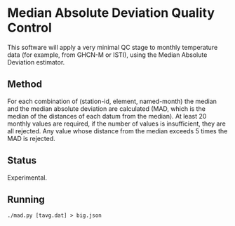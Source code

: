 Median Absolute Deviation Quality Control
=========================================

This software will apply a very minimal QC stage to monthly
temperature data (for example, from GHCN-M or ISTI), using the
Median Absolute Deviation estimator.

## Method

For each combination of (station-id, element, named-month) the
median and the median absolute deviation are calculated (MAD,
which is the median of the distances of each datum from the
median). At least 20 monthly values are required, if the number
of values is insufficient, they are all rejected. Any value whose
distance from the median exceeds 5 times the MAD is rejected.

## Status

Experimental.

## Running

    ./mad.py [tavg.dat] > big.json

